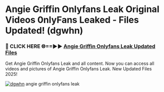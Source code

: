 # Angie Griffin Onlyfans Leak Original Videos 0nlyFans Leaked - Files Updated! (dgwhn)

<h3>🔴 CLICK HERE 🌐==►► <a href="https://best4dudes.click/HH4t6V" rel="nofollow">Angie Griffin Onlyfans Leak Updated Files</a></h3>

Get Angie Griffin Onlyfans Leak and all content. Now you can access all videos and pictures of Angie Griffin Onlyfans Leak. New Updated Files 2025!

[![dgwhn](https://github.com/user-attachments/assets/8c521d6e-e6e3-4a75-9320-d58ab9d79d5b)](https://best4dudes.click/HH4t6V)
angie griffin onlyfans leak
